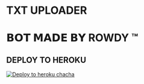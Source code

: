 # TXT UPLOADER

# 𝗕𝗢𝗧 𝗠𝗔𝗗𝗘 𝗕𝗬 ROWDY ™


## DEPLOY TO HEROKU


[![Deploy to heroku chacha](https://www.herokucdn.com/deploy/button.svg)](https://dashboard.heroku.com/new?template=https://github.com/rowdyboss777/Utkarsh-)
